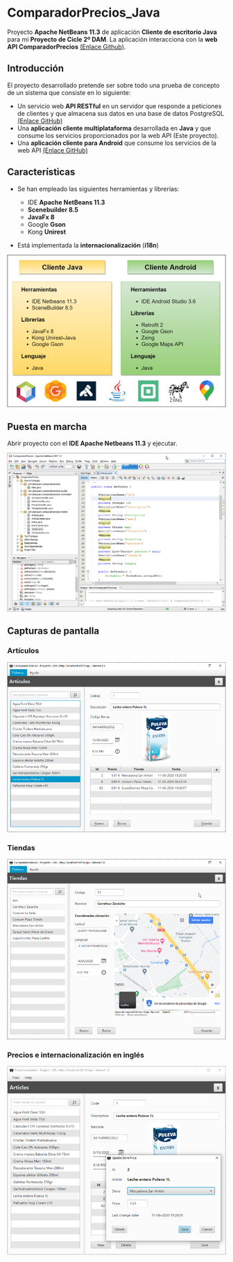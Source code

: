 # ComparadorPrecios_Java

Proyecto **Apache NetBeans 11.3** de aplicación **Cliente de escritorio Java** para mi **Proyecto de Cicle 2º DAM**. La aplicación interacciona con la **web API ComparadorPrecios** [(Enlace Github)](https://github.com/sbarquero/ComparadorPrecios_WebAPI).

## Introducción

El proyecto desarrollado pretende ser sobre todo una prueba de concepto de un sistema que consiste en lo siguiente:

- Un servicio web **API RESTful** en un servidor que responde a peticiones de clientes y que almacena sus datos en una base de datos PostgreSQL [(Enlace GitHub)](https://https://github.com/sbarquero/ComparadorPrecios_WebAPI)
- Una **aplicación cliente multiplataforma** desarrollada en **Java** y que consume los servicios proporcionados por la web API (Este proyecto).
-  Una **aplicación cliente para Android** que consume los servicios de la web API [(Enlace GitHub)](https://github.com/sbarquero/ComparadorPrecios_Android) 

## Características

- Se han empleado las siguientes herramientas y librerías:

    - IDE **Apache NetBeans 11.3**
    - **Scenebuilder 8.5**
    - **JavaFx 8**
    - Google **Gson**
    - Kong **Unirest**

- Está implementada la **internacionalización** (**i18n**)

![Herramientas y librerías de Java y Android](images/herramientas_y_librerias_java-android.png)

## Puesta en marcha

Abrir proyecto con el **IDE Apache Netbeans 11.3** y ejecutar.

![Ejecución en Netbeans](images/netbeans.png)

## Capturas de pantalla

### Artículos

![Artículos](images/articulos.png)

### Tiendas

![Tiendas](images/tiendas.png)

### Precios e internacionalización en inglés

![Precio en inglés](images/precio_ingles.png)
